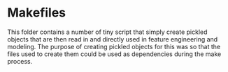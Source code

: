# Makefiles

This folder contains a number of tiny script that simply create pickled objects that are then read in and directly used in feature engineering and modeling. The purpose of creating pickled objects for this was so that the files used to create them could be used as dependencies during the make process. 
